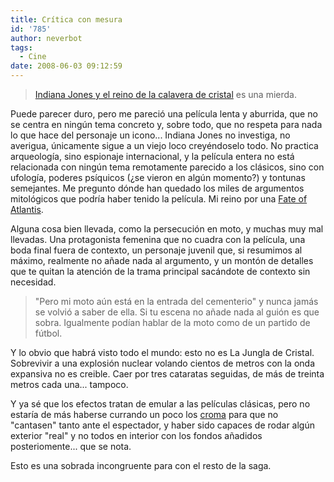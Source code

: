 ```yaml
---
title: Crítica con mesura
id: '785'
author: neverbot
tags:
  - Cine
date: 2008-06-03 09:12:59
---
```


> [Indiana Jones y el reino de la calavera de cristal](http://www.imdb.com/title/tt0367882/) es una mierda.

Puede parecer duro, pero me pareció una película lenta y aburrida, que no se centra en ningún tema concreto y, sobre todo, que no respeta para nada lo que hace del personaje un icono... Indiana Jones no investiga, no averigua, únicamente sigue a un viejo loco creyéndoselo todo. No practica arqueología, sino espionaje internacional, y la película entera no está relacionada con ningún tema remotamente parecido a los clásicos, sino con ufología, poderes psíquicos (¿se vieron en algún momento?) y tontunas semejantes. Me pregunto dónde han quedado los miles de argumentos mitológicos que podría haber tenido la película. Mi reino por una [Fate of Atlantis](http://en.wikipedia.org/wiki/Fate_of_atlantis).

Alguna cosa bien llevada, como la persecución en moto, y muchas muy mal llevadas. Una protagonista femenina que no cuadra con la película, una boda final fuera de contexto, un personaje juvenil que, si resumimos al máximo, realmente no añade nada al argumento, y un montón de detalles que te quitan la atención de la trama principal sacándote de contexto sin necesidad.

> "Pero mi moto aún está en la entrada del cementerio" y nunca jamás se volvió a saber de ella. Si tu escena no añade nada al guión es que sobra. Igualmente podían hablar de la moto como de un partido de fútbol.

Y lo obvio que habrá visto todo el mundo: esto no es La Jungla de Cristal. Sobrevivir a una explosión nuclear volando cientos de metros con la onda expansiva no es creible. Caer por tres cataratas seguidas, de más de treinta metros cada una... tampoco.

Y ya sé que los efectos tratan de emular a las películas clásicas, pero no estaría de más haberse currando un poco los [croma](http://en.wikipedia.org/wiki/Chroma_key) para que no "cantasen" tanto ante el espectador, y haber sido capaces de rodar algún exterior "real" y no todos en interior con los fondos añadidos posteriomente... que se nota.

Esto es una sobrada incongruente para con el resto de la saga.